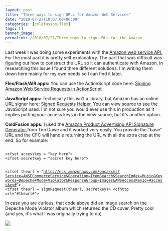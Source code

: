 ```yaml
---
layout: post
title: "Three ways to sign URLs for Amazon Web Services"
date: "2010-07-27T10:07:00+06:00"
categories: [coldfusion,flex]
tags: []
banner_image: 
permalink: /2010/07/27/Three-ways-to-sign-URLs-for-the-Amazon
---
```


Last week I was doing some experiments with the <a href="http://aws.amazon.com/">Amazon web service API.</a> For the most part it is pretty self explanatory. The part that was difficult was figuring out how to construct the URL so it can authenticate with Amazon. In researching this issue I found three different solutions. I'm writing them down here mainly for my own needs so I can find it later.

<p>

<b>Flex/Flash/AIR apps:</b> You can use the ActionScript code here: <a href="http://www.brendonwilson.com/blog/2009/07/31/signing-amazon-web-service-requests-in-actionscript/">Signing Amazon Web Service Requests in ActionScript</a>

<p>

<b>JavaScript apps:</b> Technically this isn't a library, but Amazon has an online URL signer here: <a href="http://associates-amazon.s3.amazonaws.com/signed-requests/helper/index.html">Signed Requests Helper</a>. You can view source to see the JavaScript used. I'm not sure you would ever use this in production as it implies putting your access keys in the view source, but it's another option.

<p>

<b>ColdFusion apps:</b> I used the <a href="http://amazonsig.riaforge.org/">Amazon Product Advertising API Signature Generator </a> from Tim Dawe and it worked very easily. You provide the "base" URL and the CFC will handle returning the URL with all the extra crap at the end. So for example:

<p>

<code>
&lt;cfset accesskey = "key here"&gt;
&lt;cfset secretkey = "secret key here"&gt;

&lt;cfset theurl = "http://ecs.amazonaws.com/onca/xml?Service=AWSECommerceService&Operation=ItemSearch&SearchIndex=Music&Keywords=Depeche+Mode+Violator&ResponseGroup=Images&AWSAccessKeyId=#accesskey#"&gt;
&lt;cfset theurl = signRequest(theurl, secretkey)&gt;
&lt;cfhttp url="#theurl#"&gt;
</code>

<p>

In case you are curious, that code above did an image search on the Depeche Mode Violator album which returned the CD cover. Pretty cool (and yes, it's what I was originally trying to do).

<p>

<img src="https://static.raymondcamden.com/images/31773C0MTBL.jpg" />